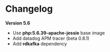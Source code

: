 # Changelog

**Version 5.6**

*  Use **php:5.6.39-apache-jessie** base image
*  Add datadog APM tracer (beta 0.8.1)
*  Add **rdkafka** dependency